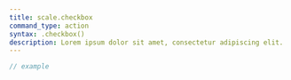```yaml
---
title: scale.checkbox
command_type: action
syntax: .checkbox()
description: Lorem ipsum dolor sit amet, consectetur adipiscing elit.
---
```


```javascript
// example
```